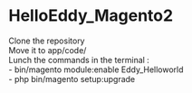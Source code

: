 # HelloEddy_Magento2

Clone the repository<br />
Move it to app/code/ <br />
Lunch the commands in the terminal : <br />
    - bin/magento module:enable Eddy_Helloworld <br />
    - php bin/magento setup:upgrade 
